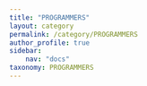 ```yaml
---
title: "PROGRAMMERS"
layout: category
permalink: /category/PROGRAMMERS
author_profile: true
sidebar:
    nav: "docs"
taxonomy: PROGRAMMERS
---
```


